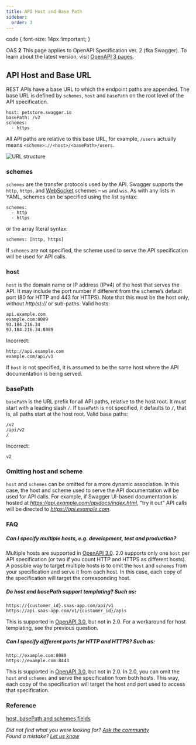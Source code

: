 ```yaml
---
title: API Host and Base Path
sidebar:
  order: 3
---
```


code { font-size: 14px !important; }

OAS **2** This page applies to OpenAPI Specification ver. 2 (fka Swagger). To learn about the latest version, visit [OpenAPI 3 pages](/specification/api-host-and-base-path/).

## API Host and Base URL

REST APIs have a base URL to which the endpoint paths are appended. The base URL is defined by `schemes`, `host` and `basePath` on the root level of the API specification.

    host: petstore.swagger.io
    basePath: /v2
    schemes:
      - https

All API paths are relative to this base URL, for example, `/users` actually means `<scheme>://<host>/<basePath>/users`.

![URL structure](/swagger/media/Images/url-structure.png)

### schemes

`schemes` are the transfer protocols used by the API. Swagger supports the `http`, `https`, and [WebSocket](https://en.wikipedia.org/wiki/WebSocket) schemes – `ws` and `wss`. As with any lists in YAML, schemes can be specified using the list syntax:

    schemes:
      - http
      - https

or the array literal syntax:

    schemes: [http, https]

If `schemes` are not specified, the scheme used to serve the API specification will be used for API calls.

### host

`host` is the domain name or IP address (IPv4) of the host that serves the API. It may include the port number if different from the scheme’s default port (80 for HTTP and 443 for HTTPS). Note that this must be the host only, without _http(s)://_ or sub-paths. Valid hosts:

    api.example.com
    example.com:8089
    93.184.216.34
    93.184.216.34:8089

Incorrect:

    http://api.example.com
    example.com/api/v1

If `host` is not specified, it is assumed to be the same host where the API documentation is being served.

### basePath

`basePath` is the URL prefix for all API paths, relative to the host root. It must start with a leading slash `/`. If `basePath` is not specified, it defaults to `/`, that is, all paths start at the host root. Valid base paths:

    /v2
    /api/v2
    /

Incorrect:

    v2

### Omitting host and scheme

`host` and `schemes` can be omitted for a more dynamic association. In this case, the host and scheme used to serve the API documentation will be used for API calls. For example, if Swagger UI-based documentation is hosted at _https://api.example.com/apidocs/index.html_, "try it out" API calls will be directed to _https://api.example.com_.

### FAQ

##### **Can I specify multiple hosts, e.g. development, test and production?**

Multiple hosts are supported in [OpenAPI 3.0](/specification/api-host-and-base-path/). 2.0 supports only one `host` per API specification (or two if you count HTTP and HTTPS as different hosts). A possible way to target multiple hosts is to omit the `host` and `schemes` from your specification and serve it from each host. In this case, each copy of the specification will target the corresponding host.

##### **Do host and basePath support templating? Such as:**

    https://{customer_id}.saas-app.com/api/v1
    https://api.saas-app.com/v1/{customer_id}/apis

This is supported in [OpenAPI 3.0](/specification/api-host-and-base-path/), but not in 2.0. For a workaround for host templating, see the previous question.

##### **Can I specify different ports for HTTP and HTTPS? Such as:**

    http://example.com:8080
    https://example.com:8443

This is supported in [OpenAPI 3.0](/specification/api-host-and-base-path/), but not in 2.0. In 2.0, you can omit the `host` and `schemes` and serve the specification from both hosts. This way, each copy of the specification will target the host and port used to access that specification.

### Reference

[host, basePath and schemes fields](https://github.com/OAI/OpenAPI-Specification/blob/master/versions/2.0.md#user-content-swaggerHost)

_Did not find what you were looking for? [Ask the community](https://community.smartbear.com/t5/Swagger-Open-Source-Tools/bd-p/SwaggerOSTools)  
Found a mistake? [Let us know](https://github.com/swagger-api/swagger.io/issues)_
